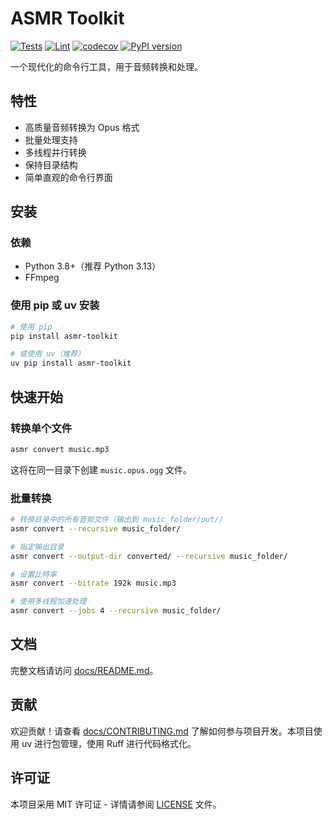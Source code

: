 # ASMR Toolkit

[![Tests](https://github.com/xiao-cold/asmr-toolkit/workflows/Tests/badge.svg)](https://github.com/xiao-cold/asmr-toolkit/actions?query=workflow%3ATests)
[![Lint](https://github.com/xiao-cold/asmr-toolkit/workflows/Lint/badge.svg)](https://github.com/xiao-cold/asmr-toolkit/actions?query=workflow%3ALint)
[![codecov](https://codecov.io/gh/xiao-cold/asmr-toolkit/graph/badge.svg?token=QWZT1Q3S0D)](https://codecov.io/gh/xiao-cold/asmr-toolkit)
[![PyPI version](https://badge.fury.io/py/asmr-toolkit.svg)](https://badge.fury.io/py/asmr-toolkit)

一个现代化的命令行工具，用于音频转换和处理。

## 特性

- 高质量音频转换为 Opus 格式
- 批量处理支持
- 多线程并行转换
- 保持目录结构
- 简单直观的命令行界面

## 安装

### 依赖

- Python 3.8+（推荐 Python 3.13）
- FFmpeg

### 使用 pip 或 uv 安装

```bash
# 使用 pip
pip install asmr-toolkit

# 或使用 uv（推荐）
uv pip install asmr-toolkit
```

## 快速开始

### 转换单个文件

```bash
asmr convert music.mp3
```

这将在同一目录下创建 `music.opus.ogg` 文件。

### 批量转换

```bash
# 转换目录中的所有音频文件（输出到 music_folder/out/）
asmr convert --recursive music_folder/

# 指定输出目录
asmr convert --output-dir converted/ --recursive music_folder/

# 设置比特率
asmr convert --bitrate 192k music.mp3

# 使用多线程加速处理
asmr convert --jobs 4 --recursive music_folder/
```

## 文档

完整文档请访问 [docs/README.md](docs/README.md)。

## 贡献

欢迎贡献！请查看 [docs/CONTRIBUTING.md](CONTRIBUTING.md) 了解如何参与项目开发。本项目使用 uv 进行包管理，使用 Ruff 进行代码格式化。

## 许可证

本项目采用 MIT 许可证 - 详情请参阅 [LICENSE](LICENSE) 文件。
